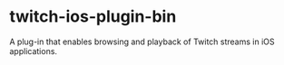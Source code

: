 twitch-ios-plugin-bin
=====================

A plug-in that enables browsing and playback of Twitch streams in iOS applications.
